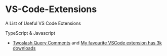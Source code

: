 # VS-Code-Extensions
A List of Useful VS Code Extensions

TypeScript & Javascript

- [Twoslash Query Comments](https://marketplace.visualstudio.com/items?itemName=Orta.vscode-twoslash-queries) and [My favourite VSCode extension has 3k downloads](https://www.youtube.com/watch?v=u0adKDu--cA)
